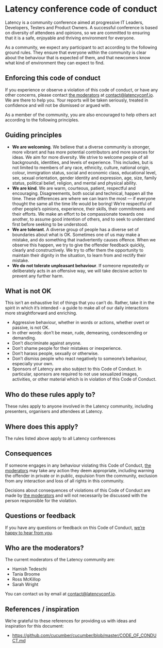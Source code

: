 # Latency conference code of conduct

Latency is a community conference aimed at progressive IT Leaders, Developers, Testers and Product Owners. A successful conference is based on  diversity of attendees and opinions, so we are committed to ensuring that it is a safe, enjoyable and thriving environment for everyone.

As a community, we expect any participant to act according to the following ground rules. They ensure that everyone within the community is clear about the behaviour that is expected of them, and that newcomers know what kind of environment they can expect to find.

## Enforcing this code of conduct

If you experience or observe a violation of this code of conduct, or have any other concerns, please contact [the moderators](#who-are-the-moderators) at [contact@latencyconf.io](mailto:contact@latencyconf.io). We are there to help you. Your reports will be taken seriously, treated in confidence and will not be dismissed or argued with.

As a member of the community, you are also encouraged to help others act according to the following principles.

## Guiding principles

* **We are welcoming**. We believe that a diverse community is stronger, more vibrant and has more potential contributors and more sources for ideas. We aim for more diversity. We strive to welcome people of all backgrounds, identities, and levels of experience. This includes, but is not limited to members of any race, ethnicity, culture, national origin, colour, immigration status, social and economic class, educational level, sex, sexual orientation, gender identity and expression, age, size, family status, political belief, religion, and mental and physical ability.
* **We are kind**. We are warm, courteous, patient, respectful and encouraging. Disagreements, both social and technical, happen all the time. These differences are where we can learn the most — if everyone thought the same all the time life would be boring! We’re respectful of other people’s opinions, experience, their skills, their commitments and their efforts. We make an effort to be compassionate towards one another, to assume good intention of others, and to seek to understand first before seeking to be understood.
* **We are tolerant**. A diverse group of people has a diverse set of boundaries about what is OK. Sometimes one of us may make a mistake, and do something that inadvertently causes offence. When we observe this happen, we try to give the offender feedback quickly, clearly and constructively. We try to offer them the opportunity to maintain their dignity in the situation, to learn from and rectify their mistake.
* **We do not tolerate unpleasant behaviour**. If someone repeatedly or deliberately acts in an offensive way, we will take decisive action to prevent any further harm.

## What is not OK

This isn’t an exhaustive list of things that you can’t do. Rather, take it in the spirit in which it’s intended - a guide to make all of our daily interactions more straightforward and enriching.

* Aggressive behaviour, whether in words or actions, whether overt or passive, is not OK.
* In other words: don’t be mean, rude, demeaning, condescending or demanding.
* Don’t discriminate against anyone.
* Don’t shame people for their mistakes or inexperience.
* Don’t harass people, sexually or otherwise.
* Don’t dismiss people who react negatively to someone’s behaviour, especially your own. 
* Sponsors of Latency are also subject to this Code of Conduct. In particular, sponsors are required to not use sexualized images, activities, or other material which is in violation of this Code of Conduct.

## Who do these rules apply to?

These rules apply to anyone involved in the Latency community, including presenters, organisers and attendees at Latency.

## Where does this apply?

The rules listed above apply to all Latency conferences

## Consequences

If someone engages in any behaviour violating this Code of Conduct, [the moderators](#who-are-the-moderators) may take any action they deem appropriate, including warning the offender in private or in public, expulsion from the community, exclusion from any interaction and loss of all rights in this community.

Decisions about consequences of violations of this Code of Conduct are made by [the moderators](#who-are-the-moderators) and will not necessarily be discussed with the person responsible for the violation.

## Questions or feedback

If you have any questions or feedback on this Code of Conduct, [we’re happy to hear from you](mailto:contact@latencyconf.io).

## Who are the moderators?

The current moderators of the Latency community are:

* Hamish Tedeschi
* Tania Broome
* Ross McKillop
* Sarah Wright

You can contact us by email at [contact@latencyconf.io](mailto:contact@latencyconf.io).

## References / inspiration

We’re grateful to these references for providing us with ideas and inspiration for this document:

* https://github.com/cucumber/cucumber/blob/master/CODE_OF_CONDUCT.md
